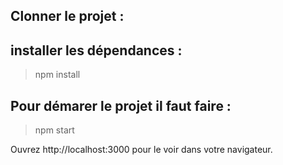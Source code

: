 ## Clonner le projet :

## installer les dépendances :

> npm install 

## Pour démarer le projet il faut faire :

> npm start

Ouvrez http://localhost:3000 pour le voir dans votre navigateur.